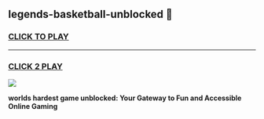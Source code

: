 
## legends-basketball-unblocked 👋
<h3>
<a href="https://premium.freeplayer.one?title=legends-basketball-unblocked&ref=14F">CLICK TO PLAY</a></h3>
<hr>

<h3>
<a href="https://premium.freeplayer.one?title=legends-basketball-unblocked&ref=14F">CLICK 2 PLAY</a>
  
</h3>

<a href="https://premium.freeplayer.one?title=legends-basketball-unblocked&ref=12F/"><img src="https://clearcache.store/games.png"></a>


**worlds hardest game unblocked: Your Gateway to Fun and Accessible Online Gaming**
